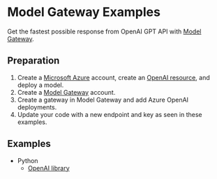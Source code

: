 # Model Gateway Examples

Get the fastest possible response from OpenAI GPT API with [Model Gateway](https://modelgw.com).

## Preparation

1. Create a [Microsoft Azure](https://azure.microsoft.com) account, create an [OpenAI resource](https://learn.microsoft.com/en-us/azure/ai-services/openai/how-to/create-resource), and deploy a model.
2. Create a [Model Gateway](https://modelgw.com) account.
3. Create a gateway in Model Gateway and add Azure OpenAI deployments.
4. Update your code with a new endpoint and key as seen in these examples.

## Examples

* Python
  * [OpenAI library](openai-python)
